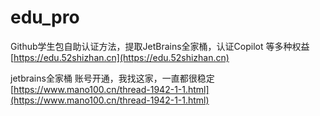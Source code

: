 # edu_pro
Github学生包自助认证方法，提取JetBrains全家桶，认证Copilot 等多种权益
[https://edu.52shizhan.cn](https://edu.52shizhan.cn)

jetbrains全家桶 账号开通，我找这家，一直都很稳定
[https://www.mano100.cn/thread-1942-1-1.html](https://www.mano100.cn/thread-1942-1-1.html)

